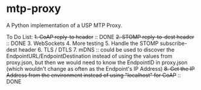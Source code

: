 # mtp-proxy
A Python implementation of a USP MTP Proxy.


To Do List:
~~1. CoAP reply-to header~~ :: DONE
~~2. STOMP reply-to-dest header~~ :: DONE
3. WebSockets
4. More testing
5. Handle the STOMP subscribe-dest header
6. TLS / DTLS
7. mDNS :: could be used to discover the EndpointURL/EndpointDestination
    instead of using the values from proxy.json, but then we would need
    to know the EndpointID in proxy.json (which wouldn't change as often
    as the Endpoint's IP Address)
~~8. Get the IP Address from the environment instead of using "localhost"
    for CoAP~~ :: DONE
